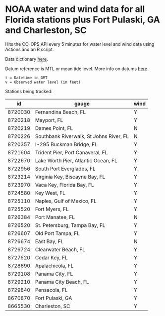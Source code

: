 # NOAA water and wind data for all Florida stations plus Fort Pulaski, GA and Charleston, SC
Hits the CO-OPS API every 5 minutes for water level and wind data using Actions and an R script.

Data dictionary [here](https://api.tidesandcurrents.noaa.gov/api/prod/#station).

Datum reference is MTL or mean tide level. More info on datums [here](https://tidesandcurrents.noaa.gov/datum_options.html).

```
t = Datetime in GMT
v = Observed water level (in feet)
```

Stations being tracked:

|	id	|	gauge	|	wind	|
|	---	|	---	|	---	|
|	8720030	|	Fernandina Beach, FL	|	Y	|
|	8720218	|	Mayport, FL	|	Y	|
|	8720219	|	Dames Point, FL	|	N	|
|	8720226	|	Southbank Riverwalk, St Johns River, FL	|	N	|
|	8720357	|	I-295 Buckman Bridge, FL	|	Y	|
|	8721604	|	Trident Pier, Port Canaveral, FL	|	Y	|
|	8722670	|	Lake Worth Pier, Atlantic Ocean, FL	|	Y	|
|	8722956	|	South Port Everglades, FL	|	Y	|
|	8723214	|	Virginia Key, Biscayne Bay, FL	|	Y	|
|	8723970	|	Vaca Key, Florida Bay, FL	|	Y	|
|	8724580	|	Key West, FL	|	Y	|
|	8725110	|	Naples, Gulf of Mexico, FL	|	Y	|
|	8725520	|	Fort Myers, FL	|	Y	|
|	8726384	|	Port Manatee, FL	|	N	|
|	8726520	|	St. Petersburg, Tampa Bay, FL	|	Y	|
|	8726607	|	Old Port Tampa, FL	|	Y	|
|	8726674	|	East Bay, FL	|	N	|
|	8726724	|	Clearwater Beach, FL	|	Y	|
|	8727520	|	Cedar Key, FL	|	Y	|
|	8728690	|	Apalachicola, FL	|	Y	|
|	8729108	|	Panama City, FL	|	Y	|
|	8729210	|	Panama City Beach, FL	|	Y	|
|	8729840	|	Pensacola, FL	|	Y	|
|	8670870	|	Fort Pulaski, GA	|	Y	|
|	8665530	|	Charleston, SC	|	Y	|


